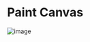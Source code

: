 # Paint Canvas

![image](https://github.com/MarcPerarnau/HTML/assets/151735878/04cde760-c54f-4816-a4fd-cc5081a2f474)
